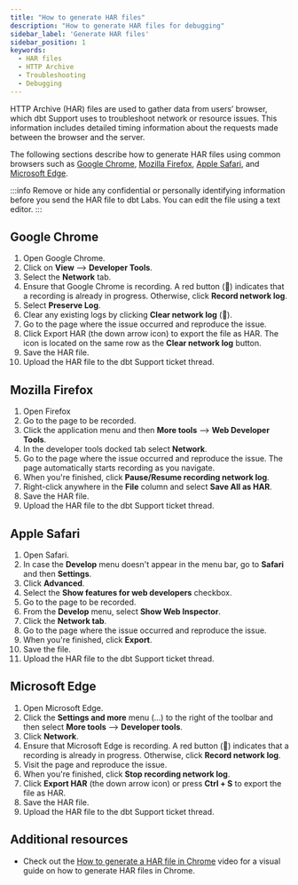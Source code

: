 ```yaml
---
title: "How to generate HAR files"
description: "How to generate HAR files for debugging"
sidebar_label: 'Generate HAR files'
sidebar_position: 1
keywords:
  - HAR files
  - HTTP Archive
  - Troubleshooting
  - Debugging
---
```


HTTP Archive (HAR) files are used to gather data from users’ browser, which dbt Support uses to troubleshoot network or resource issues. This information includes detailed timing information about the requests made between the browser and the server. 

The following sections describe how to generate HAR files using common browsers such as [Google Chrome](#google-chrome), [Mozilla Firefox](#mozilla-firefox), [Apple Safari](#apple-safari), and [Microsoft Edge](#microsoft-edge).

:::info
Remove or hide any confidential or personally identifying information before you send the HAR file to dbt Labs. You can edit the file using a text editor. 
:::

## Google Chrome

1. Open Google Chrome.
2. Click on **View** --> **Developer Tools**.
3. Select the **Network** tab.
4. Ensure that Google Chrome is recording. A red button (🔴) indicates that a recording is already in progress. Otherwise, click **Record network log**.
5. Select **Preserve Log**.
6. Clear any existing logs by clicking **Clear network log** (🚫).
7. Go to the page where the issue occurred and reproduce the issue.
8. Click Export HAR (the down arrow icon) to export the file as HAR. The icon is located on the same row as the **Clear network log** button.
9. Save the HAR file.
10. Upload the HAR file to the dbt Support ticket thread.

## Mozilla Firefox

1. Open Firefox
2. Go to the page to be recorded.
3. Click the application menu and then **More tools** --> **Web Developer Tools**.
4. In the developer tools docked tab select **Network**.
5. Go to the page where the issue occurred and reproduce the issue. The page automatically starts recording as you navigate.
6. When you're finished, click **Pause/Resume recording network log**.
7. Right-click anywhere in the **File** column and select **Save All as HAR**.
8. Save the HAR file.
9. Upload the HAR file to the dbt Support ticket thread.

## Apple Safari

1. Open Safari.
2. In case the **Develop** menu doesn't appear in the menu bar, go to **Safari** and then **Settings**.
3. Click **Advanced**.
4. Select the **Show features for web developers** checkbox.
5. Go to the page to be recorded.
6. From the **Develop** menu, select **Show Web Inspector**.
7. Click the **Network tab**.
8. Go to the page where the issue occurred and reproduce the issue.
9. When you're finished, click **Export**.
10. Save the file.
11. Upload the HAR file to the dbt Support ticket thread.

## Microsoft Edge

1. Open Microsoft Edge.
2. Click the **Settings and more** menu (...) to the right of the toolbar and then select **More tools** --> **Developer tools**.
3. Click **Network**.
4. Ensure that Microsoft Edge is recording. A red button (🔴) indicates that a recording is already in progress. Otherwise, click **Record network log**.
5. Visit the page and reproduce the issue.
6. When you're finished, click **Stop recording network log**.
7. Click **Export HAR** (the down arrow icon) or press **Ctrl + S** to export the file as HAR.
8. Save the HAR file.
9. Upload the HAR file to the dbt Support ticket thread.

## Additional resources
- Check out the [How to generate a HAR file in Chrome](https://www.loom.com/share/cabdb7be338243f188eb619b4d1d79ca) video for a visual guide on how to generate HAR files in Chrome.
